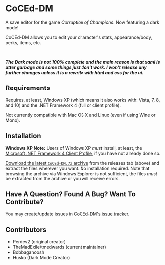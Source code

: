 # CoCEd-DM #

A save editor for the game *Corruption of Champions*. Now featuring a dark mode!

CoCEd-DM allows you to edit your character's stats, appearance/body, perks, items, etc.

<br>

***The Dark mode is not 100% complete and the main reason is that xaml is utter garbage and some things just don't work. I won't release any further changes unless it is a rewrite with html and css for the ui.***


## Requirements ##

Requires, at least, Windows XP (which means it also works with: Vista, 7, 8, and 10) and the .NET Framework 4 (full or client profile).

Not currently compatible with Mac OS X and Linux (even if using Wine or Mono).


## Installation ##

**Windows XP Note:** Users of Windows XP *must* install, at least, the [Microsoft .NET Framework 4 Client Profile](http://www.microsoft.com/en-us/download/details.aspx?id=17113 "http://www.microsoft.com/en-us/download/details.aspx?id=17113"), if you have not already done so.

[Download the latest `CoCEd-DM.7z` archive](https://github.com/Official-Husko/CoCEd-Dark-Mode/releases/latest "https://github.com/Official-Husko/CoCEd-Dark-Mode/releases/latest") from the releases tab (above) and extract the files wherever you want.  No installation required.  Note that browsing the archive via Windows Explorer is not sufficient, the files *must* be extracted from the archive or you will receive errors.


## Have A Question?  Found A Bug?  Want To Contribute? ##

You may create/update issues in [CoCEd-DM's issue tracker](https://github.com/Official-Husko/CoCEd-Dark-Mode/issues "https://github.com/Official-Husko/CoCEd-Dark-Mode/issues").


## Contributors ##

* Perdev2 (original creator)
* TheMadExile/tmedwards (current maintainer)
* Bobbaganoosh
* Husko (Dark Mode Creator)
